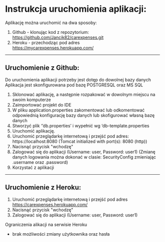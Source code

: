 # Instrukcja uruchomienia aplikacji:

Aplikację można uruchomić na dwa sposoby:
1. Github -  klonując kod z repozytorium: https://github.com/Jancik82/carexpenses.git
2. Heroku -  przechodząc pod adres https://mycarexpenses.herokuapp.com/

------------

## Uruchomienie z Github:

Do uruchomienia aplikacji potrzeby jest dotęp do dowolnej bazy danych
Aplikacja jest skonfigurowana pod bazę POSTGRESQL oraz MS SQL

1. Sklonować aplikację, a następnie rozpakować w dowolnym miejscu na swoim komputerze
2. Zaimportować projekt do IDE
3. W pliku application.properties zakomentować lub odkomentować odpowiednią konfigurację bazy danych lub skofigurować własną bazę danych
4. Stworzyć  plik ‘’db.properties’ i wypełnić wg ‘db-template.properties
5. Uruchomić aplikację.
6. Uruchomić przeglądarkę internetową i przejść pod adres: https://localhost:8080
(Tomcat initialized with port(s): 8080 (http))
7. Nacisnąć przycisk "wchodzę"
8. Zalogować się do aplikacji (Username: user, Password: user1)
(Zmianę danych logowania można dokonać w clasie: SecurityConfig zmieniając .username oraz .password) 
9. Korzystać z aplikacji

------------

## Uruchomienie z Heroku:
1. Uruchomić przeglądarkę internetową i przejść pod adres https://carexpenses.herokuapp.com/
2. Nacisnąć przycisk "wchodzę"
3. Zalogować się do aplikacji (Username: user, Password: user1)

Ograniczenia alikacji na serwisie Heroku
- brak możliwości zmiany użytkownika oraz hasła

